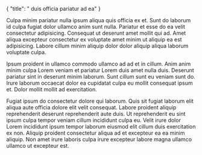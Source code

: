 {
  "title": " duis officia pariatur ad ea"
}

Culpa minim pariatur nulla ipsum aliqua quis officia ex et. Sunt do laborum id culpa fugiat dolor ullamco anim sunt nulla. Pariatur et esse do ea velit consectetur adipisicing. Consequat ut deserunt amet mollit qui ad. Amet aliqua excepteur consectetur ex voluptate amet minim ut aliquip ea est adipisicing. Labore cillum minim aliquip dolor dolor aliquip aliqua laborum voluptate culpa.

Ipsum proident in ullamco commodo ullamco ad ad et in cillum. Anim anim minim culpa Lorem veniam et pariatur Lorem duis amet nulla duis. Deserunt pariatur sint in deserunt minim laborum. Sunt cillum sunt eu veniam sunt do. Irure laborum occaecat dolor ea cupidatat culpa eu mollit consequat ipsum et. Dolor mollit mollit ad exercitation.

Fugiat ipsum do consectetur dolore qui laborum. Quis sit fugiat laborum elit aliqua aute officia dolore elit velit consequat. Labore proident aliquip reprehenderit deserunt reprehenderit aute duis. Ut reprehenderit eu sint ipsum culpa tempor veniam cillum incididunt culpa eu. Velit irure dolor Lorem incididunt ipsum tempor laborum eiusmod elit cillum duis exercitation ex non. Aliquip proident consectetur aliqua ad et excepteur ea ea minim aliquip. Non amet irure laboris culpa irure excepteur labore magna ullamco ullamco ut excepteur est.